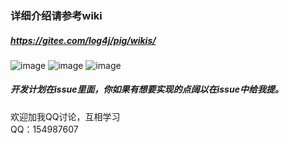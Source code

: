 ### 详细介绍请参考wiki

##### https://gitee.com/log4j/pig/wikis/


![image](http://obq1lvsd9.bkt.clouddn.com/1231231223.png)
![image](http://obq1lvsd9.bkt.clouddn.com/pig_role.png)
![image](http://obq1lvsd9.bkt.clouddn.com/pig_menu.png)


##### 开发计划在issue里面，你如果有想要实现的点阔以在issue中给我提。 


欢迎加我QQ讨论，互相学习   
QQ：154987607


